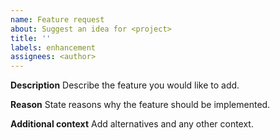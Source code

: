 ```yaml
---
name: Feature request
about: Suggest an idea for <project>
title: ''
labels: enhancement
assignees: <author>
---
```


**Description**
Describe the feature you would like to add.

**Reason**
State reasons why the feature should be implemented.

**Additional context**
Add alternatives and any other context.
